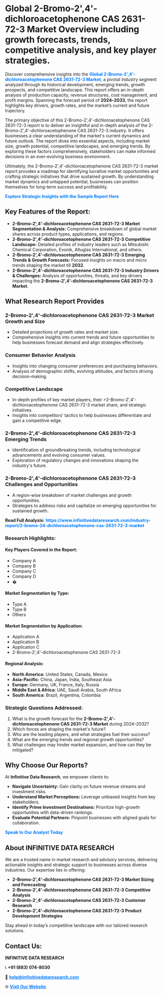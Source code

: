 <h1>Global 2-Bromo-2',4'-dichloroacetophenone CAS 2631-72-3 Market Overview including growth forecasts, trends, competitive analysis, and key player strategies.</h1>
<p>
Discover comprehensive insights into the 
<a href="https://www.infinitivedataresearch.com/industry-report/2-bromo-24-dichloroacetophenone-cas-2631-72-3-market" rel="dofollow" style="color: #007BFF; text-decoration: none;"><strong>Global 2-Bromo-2',4'-dichloroacetophenone CAS 2631-72-3 Market</strong></a>, a pivotal industry segment analyzed through its historical development, emerging trends, growth prospects, and competitive landscape. This report offers an in-depth analysis of production capacity, revenue structures, cost management, and profit margins. Spanning the forecast period of <strong>2024–2033</strong>, the report highlights key drivers, growth rates, and the market’s current and future trajectory.
</p>
<p>
The primary objective of this 2-Bromo-2',4'-dichloroacetophenone CAS 2631-72-3 report is to deliver an insightful and in-depth analysis of the 2-Bromo-2',4'-dichloroacetophenone CAS 2631-72-3 industry. It offers businesses a clear understanding of the market's current dynamics and future outlook. The report dives into essential aspects, including market size, growth potential, competitive landscapes, and emerging trends. By exploring these factors comprehensively, stakeholders can make informed decisions in an ever-evolving business environment.
</p>
<p>
Ultimately, the 2-Bromo-2',4'-dichloroacetophenone CAS 2631-72-3 market report provides a roadmap for identifying lucrative market opportunities and crafting strategic initiatives that drive sustained growth. By understanding market dynamics and untapped potential, businesses can position themselves for long-term success and profitability.
</p>
<p>
<a href="https://www.infinitivedataresearch.com/request-sample/reportId=103443" style="color: #007BFF; text-decoration: none;"><strong>Explore Strategic Insights with the Sample Report Here</strong></a>
</p>

<h2>Key Features of the Report:</h2>
<ul>
<li><strong>2-Bromo-2',4'-dichloroacetophenone CAS 2631-72-3 Market Segmentation & Analysis:</strong> Comprehensive breakdown of global market shares across product types, applications, and regions.</li>
<li><strong>2-Bromo-2',4'-dichloroacetophenone CAS 2631-72-3 Competitive Landscape:</strong> Detailed profiles of industry leaders such as Mitsubishi Chemical Corporation, Evonik, Altuglas International, and others.</li>
<li><strong>2-Bromo-2',4'-dichloroacetophenone CAS 2631-72-3 Emerging Trends & Growth Forecasts:</strong> Focused insights on macro and micro trends shaping the market till <strong>2032</strong>.</li>
<li><strong>2-Bromo-2',4'-dichloroacetophenone CAS 2631-72-3 Industry Drivers & Challenges:</strong> Analysis of opportunities, threats, and key drivers impacting the <strong>2-Bromo-2',4'-dichloroacetophenone CAS 2631-72-3 Market</strong>.</li>
</ul>

<h2>What Research Report Provides</h2>
<h3>2-Bromo-2',4'-dichloroacetophenone CAS 2631-72-3 Market Growth and Size</h3>
<ul>
<li>Detailed projections of growth rates and market size.</li>
<li>Comprehensive insights into current trends and future opportunities to help businesses forecast demand and align strategies effectively.</li>
</ul>

<h3>Consumer Behavior Analysis</h3>
<ul>
<li>Insights into changing consumer preferences and purchasing behaviors.</li>
<li>Analysis of demographic shifts, evolving attitudes, and factors driving decision-making.</li>
</ul>

<h3>Competitive Landscape</h3>
<ul>
<li>In-depth profiles of key market players, their >2-Bromo-2',4'-dichloroacetophenone CAS 2631-72-3 market share, and strategic initiatives.</li>
<li>Insights into competitors' tactics to help businesses differentiate and gain a competitive edge.</li>
</ul>

<h3>2-Bromo-2',4'-dichloroacetophenone CAS 2631-72-3 Emerging Trends</h3>
<ul>
<li>Identification of groundbreaking trends, including technological advancements and evolving consumer values.</li>
<li>Exploration of regulatory changes and innovations shaping the industry's future.</li>
</ul>

<h3>2-Bromo-2',4'-dichloroacetophenone CAS 2631-72-3 Challenges and Opportunities</h3>
<ul>
<li>A region-wise breakdown of market challenges and growth opportunities.</li>
<li>Strategies to address risks and capitalize on emerging opportunities for sustained growth.</li>
</ul>
<p><strong>Read Full Analysis:</strong> <a href="https://www.infinitivedataresearch.com/industry-report/2-bromo-24-dichloroacetophenone-cas-2631-72-3-market" rel="dofollow" style="color: #007BFF; text-decoration: none;"><strong>https://www.infinitivedataresearch.com/industry-report/2-bromo-24-dichloroacetophenone-cas-2631-72-3-market</strong></a></p>
<h3>Research Highlights:</h3>
<h4>Key Players Covered in the Report:</h4>
<ul><li>Company A</li><li>Company B</li><li>Company C</li><li>Company D</li><li>�</li></ul>
<h4>Market Segmentation by Type:</h4>
<ul><li>Type A</li><li>Type B</li><li>Others</li></ul>
<h4>Market Segmentation by Application:</h4>
<ul><li>Application A</li><li>Application B</li><li>Application C</li><li>2-Bromo-2&#039;,4&#039;-dichloroacetophenone CAS 2631-72-3</li></ul>

<h4>Regional Analysis:</h4>
<ul>
<li><strong>North America:</strong> United States, Canada, Mexico</li>
<li><strong>Asia-Pacific:</strong> China, Japan, India, Southeast Asia</li>
<li><strong>Europe:</strong> Germany, UK, France, Italy, Russia</li>
<li><strong>Middle East & Africa:</strong> UAE, Saudi Arabia, South Africa</li>
<li><strong>South America:</strong> Brazil, Argentina, Colombia</li>
</ul>

<h3>Strategic Questions Addressed:</h3>
<ol>
<li>What is the growth forecast for the <strong>2-Bromo-2',4'-dichloroacetophenone CAS 2631-72-3 Market</strong> during 2024–2032?</li>
<li>Which forces are shaping the market's future?</li>
<li>Who are the leading players, and what strategies fuel their success?</li>
<li>What are the emerging trends and regional growth opportunities?</li>
<li>What challenges may hinder market expansion, and how can they be mitigated?</li>
</ol>

<h2>Why Choose Our Reports?</h2>
<p>At <strong>Infinitive Data Research</strong>, we empower clients to:</p>
<ul>
<li><strong>Navigate Uncertainty:</strong> Gain clarity on future revenue streams and investment risks.</li>
<li><strong>Understand Market Perceptions:</strong> Leverage unbiased insights from key stakeholders.</li>
<li><strong>Identify Prime Investment Destinations:</strong> Prioritize high-growth opportunities with data-driven rankings.</li>
<li><strong>Evaluate Potential Partners:</strong> Pinpoint businesses with aligned goals for collaboration.</li>
</ul>
<p><a href="https://www.infinitivedataresearch.com/industry-report/2-bromo-24-dichloroacetophenone-cas-2631-72-3-market" rel="dofollow" style="color: #007BFF; text-decoration: none;"><strong>Speak to Our Analyst Today</strong></a></p>

<h2>About INFINITIVE DATA RESEARCH</h2>
<p>We are a trusted name in market research and advisory services, delivering actionable insights and strategic support to businesses across diverse industries. Our expertise lies in offering:</p>
<ul>
<li><strong>2-Bromo-2',4'-dichloroacetophenone CAS 2631-72-3 Market Sizing and Forecasting</strong></li>
<li><strong>2-Bromo-2',4'-dichloroacetophenone CAS 2631-72-3 Competitive Analysis</strong></li>
<li><strong>2-Bromo-2',4'-dichloroacetophenone CAS 2631-72-3 Customer Research</strong></li>
<li><strong>2-Bromo-2',4'-dichloroacetophenone CAS 2631-72-3 Product Development Strategies</strong></li>
</ul>
<p>Stay ahead in today’s competitive landscape with our tailored research solutions.</p>

<h2>Contact Us:</h2>
<p><strong>INFINITIVE DATA RESEARCH</strong></p>
<p>📞 <strong>+91 (883) 074-8030</strong></p>
<p>📧 <strong><a href="mailto:help@infinitivedataresearch.com" style="color: #007BFF;">help@infinitivedataresearch.com</a></strong></p>
<p>🌐 <strong><a href="https://www.infinitivedataresearch.com" rel="dofollow" style="color: #007BFF;">Visit Our Website</a></strong></p>